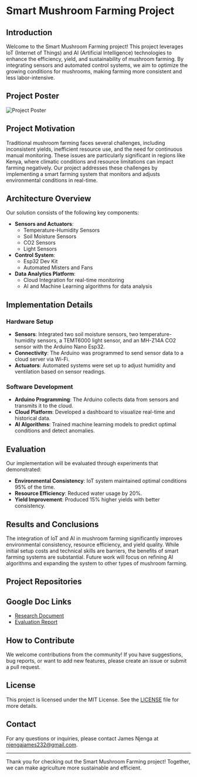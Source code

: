# Smart Mushroom Farming Project

## Introduction

Welcome to the Smart Mushroom Farming project! This project leverages IoT (Internet of Things) and AI (Artificial Intelligence) technologies to enhance the efficiency, yield, and sustainability of mushroom farming. By integrating sensors and automated control systems, we aim to optimize the growing conditions for mushrooms, making farming more consistent and less labor-intensive.

## Project Poster

![Project Poster](./src/assets/images/ECOSHRUMZ%20POSTER_page-0001.jpg)

## Project Motivation

Traditional mushroom farming faces several challenges, including inconsistent yields, inefficient resource use, and the need for continuous manual monitoring. These issues are particularly significant in regions like Kenya, where climatic conditions and resource limitations can impact farming negatively. Our project addresses these challenges by implementing a smart farming system that monitors and adjusts environmental conditions in real-time.

## Architecture Overview

Our solution consists of the following key components:
- **Sensors and Actuators**:
  - Temperature-Humidity Sensors
  - Soil Moisture Sensors
  - CO2 Sensors
  - Light Sensors
- **Control System**:
  - Esp32 Dev Kit
  - Automated Misters and Fans
- **Data Analytics Platform**:
  - Cloud Integration for real-time monitoring
  - AI and Machine Learning algorithms for data analysis

## Implementation Details

### Hardware Setup
- **Sensors**: Integrated two soil moisture sensors, two temperature-humidity sensors, a TEMT6000 light sensor, and an MH-Z14A CO2 sensor with the Arduino Nano Esp32.
- **Connectivity**: The Arduino was programmed to send sensor data to a cloud server via Wi-Fi.
- **Actuators**: Automated systems were set up to adjust humidity and ventilation based on sensor readings.

### Software Development
- **Arduino Programming**: The Arduino collects data from sensors and transmits it to the cloud.
- **Cloud Platform**: Developed a dashboard to visualize real-time and historical data.
- **AI Algorithms**: Trained machine learning models to predict optimal conditions and detect anomalies.

## Evaluation

Our implementation will be evaluated through experiments that demonstrated:
- **Environmental Consistency**: IoT system maintained optimal conditions 95% of the time.
- **Resource Efficiency**: Reduced water usage by 20%.
- **Yield Improvement**: Produced 15% higher yields with better consistency.

## Results and Conclusions

The integration of IoT and AI in mushroom farming significantly improves environmental consistency, resource efficiency, and yield quality. While initial setup costs and technical skills are barriers, the benefits of smart farming systems are substantial. Future work will focus on refining AI algorithms and expanding the system to other types of mushroom farming.

## Project Repositories



## Google Doc Links

- [Research Document](https://docs.google.com/document/d/1wQf7B8VxxxZHwH9rmPVKw9Sp0vJu0jqtfULf67ARfdc/edit)
- [Evaluation Report](https://docs.google.com/document/your-link-here)

## How to Contribute

We welcome contributions from the community! If you have suggestions, bug reports, or want to add new features, please create an issue or submit a pull request.

## License

This project is licensed under the MIT License. See the [LICENSE](LICENSE) file for more details.

## Contact

For any questions or inquiries, please contact James Njenga at njengajames232@gmail.com.

---

Thank you for checking out the Smart Mushroom Farming project! Together, we can make agriculture more sustainable and efficient.
